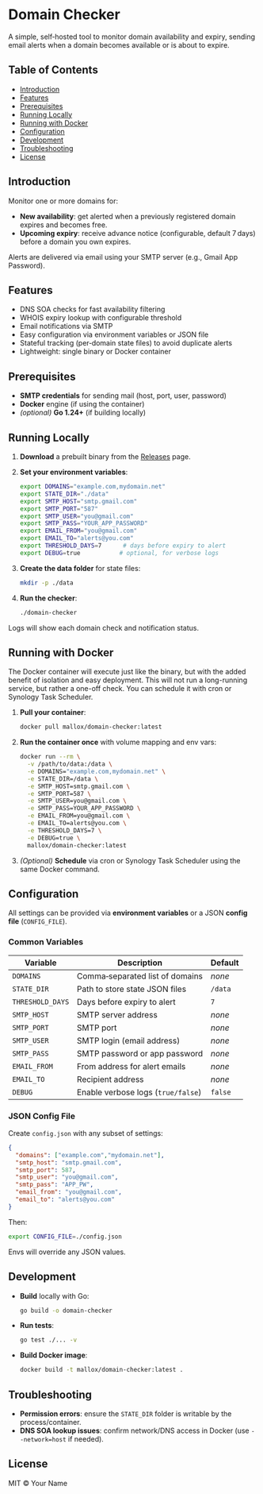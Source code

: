 # Domain Checker

A simple, self‑hosted tool to monitor domain availability and expiry, sending email alerts when a domain becomes available or is about to expire.

## Table of Contents
- [Introduction](#introduction)
- [Features](#features)
- [Prerequisites](#prerequisites)
- [Running Locally](#running-locally)
- [Running with Docker](#running-with-docker)
- [Configuration](#configuration)
- [Development](#development)
- [Troubleshooting](#troubleshooting)
- [License](#license)

## Introduction
Monitor one or more domains for:

- **New availability**: get alerted when a previously registered domain expires and becomes free.
- **Upcoming expiry**: receive advance notice (configurable, default 7 days) before a domain you own expires.

Alerts are delivered via email using your SMTP server (e.g., Gmail App Password).

## Features
- DNS SOA checks for fast availability filtering
- WHOIS expiry lookup with configurable threshold
- Email notifications via SMTP
- Easy configuration via environment variables or JSON file
- Stateful tracking (per‑domain state files) to avoid duplicate alerts
- Lightweight: single binary or Docker container

## Prerequisites
- **SMTP credentials** for sending mail (host, port, user, password)
- **Docker** engine (if using the container)
- *(optional)* **Go 1.24+** (if building locally)

## Running Locally

1. **Download** a prebuilt binary from the [Releases](https://github.com/mallocator/domain-checker/releases) page.

2. **Set your environment variables**:
   ```bash
   export DOMAINS="example.com,mydomain.net"
   export STATE_DIR="./data"
   export SMTP_HOST="smtp.gmail.com"
   export SMTP_PORT="587"
   export SMTP_USER="you@gmail.com"
   export SMTP_PASS="YOUR_APP_PASSWORD"
   export EMAIL_FROM="you@gmail.com"
   export EMAIL_TO="alerts@you.com"
   export THRESHOLD_DAYS=7      # days before expiry to alert
   export DEBUG=true           # optional, for verbose logs
   ```

3. **Create the data folder** for state files:
   ```bash
   mkdir -p ./data
   ```

4. **Run the checker**:
   ```bash
   ./domain-checker
   ```

Logs will show each domain check and notification status.

## Running with Docker

The Docker container will execute just like the binary, but with the added benefit of isolation and easy deployment.
This will not run a long-running service, but rather a one-off check. You can schedule it with cron or Synology Task Scheduler.

1. **Pull your container**:
   ```bash
   docker pull mallox/domain-checker:latest
   ```

2. **Run the container once** with volume mapping and env vars:
   ```bash
   docker run --rm \
     -v /path/to/data:/data \
     -e DOMAINS="example.com,mydomain.net" \
     -e STATE_DIR=/data \
     -e SMTP_HOST=smtp.gmail.com \
     -e SMTP_PORT=587 \
     -e SMTP_USER=you@gmail.com \
     -e SMTP_PASS=YOUR_APP_PASSWORD \
     -e EMAIL_FROM=you@gmail.com \
     -e EMAIL_TO=alerts@you.com \
     -e THRESHOLD_DAYS=7 \
     -e DEBUG=true \
     mallox/domain-checker:latest
   ```

3. *(Optional)* **Schedule** via cron or Synology Task Scheduler using the same Docker command.

## Configuration

All settings can be provided via **environment variables** or a JSON **config file** (`CONFIG_FILE`).

### Common Variables
| Variable         | Description                        | Default  |
|------------------|------------------------------------|----------|
| `DOMAINS`        | Comma‑separated list of domains    | _none_   |
| `STATE_DIR`      | Path to store state JSON files     | `/data`  |
| `THRESHOLD_DAYS` | Days before expiry to alert        | `7`      |
| `SMTP_HOST`      | SMTP server address                | _none_   |
| `SMTP_PORT`      | SMTP port                          | _none_   |
| `SMTP_USER`      | SMTP login (email address)         | _none_   |
| `SMTP_PASS`      | SMTP password or app password      | _none_   |
| `EMAIL_FROM`     | From address for alert emails      | _none_   |
| `EMAIL_TO`       | Recipient address                  | _none_   |
| `DEBUG`          | Enable verbose logs (`true/false`) | `false`  |

### JSON Config File
Create `config.json` with any subset of settings:
```json
{
  "domains": ["example.com","mydomain.net"],
  "smtp_host": "smtp.gmail.com",
  "smtp_port": 587,
  "smtp_user": "you@gmail.com",
  "smtp_pass": "APP_PW",
  "email_from": "you@gmail.com",
  "email_to": "alerts@you.com"
}
```
Then:
```bash
export CONFIG_FILE=./config.json
```  
Envs will override any JSON values.

## Development

- **Build** locally with Go:
  ```bash
  go build -o domain-checker
  ```

- **Run tests**:
  ```bash
  go test ./... -v
  ```

- **Build Docker image**:
  ```bash
  docker build -t mallox/domain-checker:latest .
  ```

## Troubleshooting

- **Permission errors**: ensure the `STATE_DIR` folder is writable by the process/container.
- **DNS SOA lookup issues**: confirm network/DNS access in Docker (use `--network=host` if needed).

## License

MIT © Your Name
```

